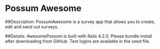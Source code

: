 
# Possum Awesome

##Description:
PossumAwesome is a survey app that allows you to create, edit and send out surveys.

##Details:
AwesomePossum is built with Rails 4.2.0. Please bundle install after downloading from GitHub. Test logins are available in the seed file.
